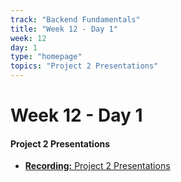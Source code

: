```yaml
---
track: "Backend Fundamentals"
title: "Week 12 - Day 1"
week: 12
day: 1
type: "homepage"
topics: "Project 2 Presentations"
---
```



# Week 12 - Day 1

####  Project 2 Presentations

- [**Recording:** Project 2 Presentations](https://generalassembly.zoom.us/rec/share/Y6bBFTNBNLSnuONqT_R9ZQAjnB6vUBcu4t1XaItVBk8yyVigXMKm-F08YBS0RByO.sTbtMPN4XpcqmpUM?startTime=1606868230000)




